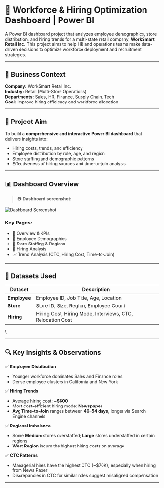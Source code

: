 # 🚀 Workforce & Hiring Optimization Dashboard | Power BI

A Power BI dashboard project that analyzes employee demographics, store distribution, and hiring trends for a multi-state retail company, **WorkSmart Retail Inc.** This project aims to help HR and operations teams make data-driven decisions to optimize workforce deployment and recruitment strategies.

---

## 🏢 Business Context

**Company:** WorkSmart Retail Inc.  
**Industry:** Retail (Multi-Store Operations)  
**Departments:** Sales, HR, Finance, Supply Chain, Tech  
**Goal:** Improve hiring efficiency and workforce allocation

---

## 🎯 Project Aim

To build a **comprehensive and interactive Power BI dashboard** that delivers insights into:
- Hiring costs, trends, and efficiency
- Employee distribution by role, age, and region
- Store staffing and demographic patterns
- Effectiveness of hiring sources and time-to-join analysis

---

## 📊 Dashboard Overview

> 📷 **Dashboard screenshot:**

![Dashboard Screenshot](images/powerbi-dashboard.png)

### Key Pages:
- 📌 Overview & KPIs  
- 👥 Employee Demographics  
- 🏬 Store Staffing & Regions  
- 🧩 Hiring Analysis  
- 📈 Trend Analysis (CTC, Hiring Cost, Time-to-Join)

---

## 🧮 Datasets Used

| Dataset        | Description |
|----------------|-------------|
| **Employee**   | Employee ID, Job Title, Age, Location |
| **Store**      | Store ID, Size, Region, Employee Count |
| **Hiring**     | Hiring Cost, Hiring Mode, Interviews, CTC, Relocation Cost |

\

---

## 🔍 Key Insights & Observations

✅ **Employee Distribution**  
- Younger workforce dominates Sales and Finance roles  
- Dense employee clusters in California and New York  

✅ **Hiring Trends**  
- Average hiring cost: ~**$600**  
- Most cost-efficient hiring mode: **Newspaper**  
- **Avg Time-to-Join** ranges between **46–54 days**, longer via Search Engine channels  

✅ **Regional Imbalance**  
- Some **Medium** stores overstaffed; **Large** stores understaffed in certain regions  
- **West Region** incurs the highest hiring costs on average  

✅ **CTC Patterns**  
- Managerial hires have the highest CTC (~$70K), especially when hiring from News Paper  
- Discrepancies in CTC for similar roles suggest misaligned compensation

---



